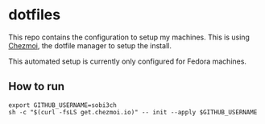 # dotfiles

This repo contains the configuration to setup my machines. This is using [Chezmoi](https://chezmoi.io), the dotfile manager to setup the install.

This automated setup is currently only configured for Fedora machines.

## How to run

```shell
export GITHUB_USERNAME=sobi3ch
sh -c "$(curl -fsLS get.chezmoi.io)" -- init --apply $GITHUB_USERNAME
```

